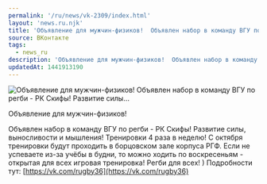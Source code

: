 ```yaml
---
permalink: '/ru/news/vk-2309/index.html'
layout: 'news.ru.njk'
title: 'Объявление для мужчин-физиков!  Объявлен набор в команду ВГУ по регби - РК Скифы! Развитие силы…'
source: ВКонтакте
tags:
  - news_ru
description: 'Объявление для мужчин-физиков!  Объявлен набор в команду ВГУ по регби - РК Скифы! Развитие силы…'
updatedAt: 1441913190
---
```

![Объявление для мужчин-физиков!  Объявлен набор в команду ВГУ по регби - РК Скифы! Развитие силы…](https://sun9-66.userapi.com/impf/c629102/v629102294/178aa/Om9wACTOtM0.jpg?size=682x1024&quality=96&proxy=1&sign=661cfa4d4014983945a8c0381286cc8e&c_uniq_tag=SQ9A1jl_Do3-ZgW_W0tlfJKduMf-A72t8y1W0iLXTCs&type=album)

Объявление для мужчин-физиков!

Объявлен набор в команду ВГУ по регби - РК Скифы!
Развитие силы, выносливости и мышления!
Тренировки 4 раза в неделю! С октября тренировки будут проходить в борцовском зале корпуса РГФ. Если не успеваете из-за учёбы в будни, то можно ходить по воскресеньям - открытая для всех игровая тренировка! Регби для всех! )
Подробности тут: [https://vk.com/rugby36](https://vk.com/rugby36)
